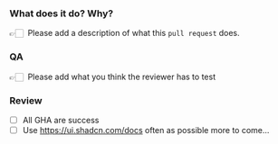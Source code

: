 ### What does it do? Why?

👉🏻 &nbsp;Please add a description of what this `pull request` does.

### QA

👉🏻 &nbsp;Please add what you think the reviewer has to test

### Review

- [ ] All GHA are success
- [ ] Use https://ui.shadcn.com/docs often as possible
more to come...